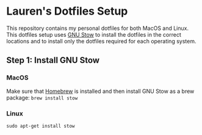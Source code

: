 # Lauren's Dotfiles Setup

This repository contains my personal dotfiles for both MacOS and Linux. This
dotfiles setup uses [GNU Stow](https://www.gnu.org/software/stow/) to install
the dotfiles in the correct locations and to install only the dotfiles required
for each operating system.

## Step 1: Install GNU Stow

### MacOS

Make sure that [Homebrew](https://brew.sh/) is installed and then install GNU
Stow as a brew package: `brew install stow`

### Linux

`sudo apt-get install stow`

